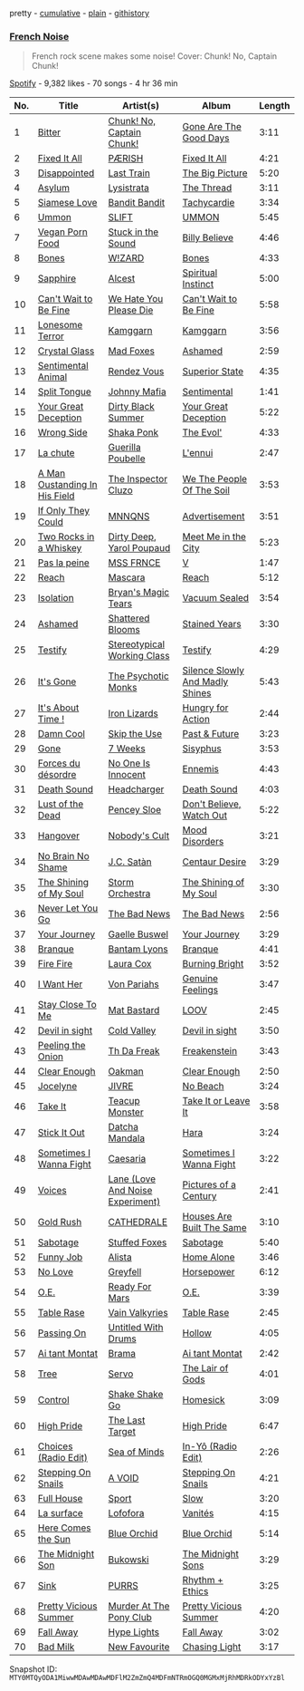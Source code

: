 pretty - [cumulative](/playlists/cumulative/37i9dQZF1DXcUF9GRO45to.md) - [plain](/playlists/plain/37i9dQZF1DXcUF9GRO45to) - [githistory](https://github.githistory.xyz/mackorone/spotify-playlist-archive/blob/main/playlists/plain/37i9dQZF1DXcUF9GRO45to)

### [French Noise](https://open.spotify.com/playlist/37i9dQZF1DXcUF9GRO45to)

> French rock scene makes some noise! Cover: Chunk! No, Captain Chunk!

[Spotify](https://open.spotify.com/user/spotify) - 9,382 likes - 70 songs - 4 hr 36 min

| No. | Title | Artist(s) | Album | Length |
|---|---|---|---|---|
| 1 | [Bitter](https://open.spotify.com/track/0pUNyIK9UsvFpXHbJ6gunK) | [Chunk! No, Captain Chunk!](https://open.spotify.com/artist/03jrbNTeSKP9m161juhm0h) | [Gone Are The Good Days](https://open.spotify.com/album/7G984XgKrRusVBpuwtLbO2) | 3:11 |
| 2 | [Fixed It All](https://open.spotify.com/track/1kfn8rDlkRsuHZCOBLSj26) | [PÆRISH](https://open.spotify.com/artist/0waXk4SsKZBRCf7kiwi6uL) | [Fixed It All](https://open.spotify.com/album/2SU0zDS8TIZ1kVSYEaqq5w) | 4:21 |
| 3 | [Disappointed](https://open.spotify.com/track/6i6YwnjYh7v56DQsk2bcbv) | [Last Train](https://open.spotify.com/artist/4S47feOS2ATuhc7Ao5ilfG) | [The Big Picture](https://open.spotify.com/album/3V8iH2jIjtTBj1CBkTPSZA) | 5:20 |
| 4 | [Asylum](https://open.spotify.com/track/65s5gtYGSoF2BcbQ6oPuCy) | [Lysistrata](https://open.spotify.com/artist/04bDp8VBNHzbTdujiMUuCb) | [The Thread](https://open.spotify.com/album/3F5nmrHMSyFjEkATZQO7cz) | 3:11 |
| 5 | [Siamese Love](https://open.spotify.com/track/5lWRpXUGs9EMHIOGN10CT6) | [Bandit Bandit](https://open.spotify.com/artist/0A1HmlpMHsKQXyXkwoS26h) | [Tachycardie](https://open.spotify.com/album/1gi8Av5p21lkIrzab6ZA0k) | 3:34 |
| 6 | [Ummon](https://open.spotify.com/track/0PL7AWHsbdfccrnhGZb5ix) | [SLIFT](https://open.spotify.com/artist/0x9HCT7ZZlOEfLSVCDi5SO) | [UMMON](https://open.spotify.com/album/0mDB0OdwVTHh6cb70Fcdxq) | 5:45 |
| 7 | [Vegan Porn Food](https://open.spotify.com/track/5Q7WoXFIG0X0jEcR4BKAQU) | [Stuck in the Sound](https://open.spotify.com/artist/5sTzirFL1wjNa3GuSiUHsy) | [Billy Believe](https://open.spotify.com/album/2TucJEKDdHS6doCvqeWmvR) | 4:46 |
| 8 | [Bones](https://open.spotify.com/track/5WGOH3L6yKhHjXyCjgBYog) | [W!ZARD](https://open.spotify.com/artist/3E7Z5zzigflRAScfu3gigd) | [Bones](https://open.spotify.com/album/4XH9ajEoLAF572D1UseFG3) | 4:33 |
| 9 | [Sapphire](https://open.spotify.com/track/5DFnmcshyxsonqTvanqZPY) | [Alcest](https://open.spotify.com/artist/0d5ZwMtCer8dQdOPAgWhe7) | [Spiritual Instinct](https://open.spotify.com/album/6o13o3tlmwPYFnlIrVoRhh) | 5:00 |
| 10 | [Can't Wait to Be Fine](https://open.spotify.com/track/3ceHHdlzB4tgJXCviVKTBc) | [We Hate You Please Die](https://open.spotify.com/artist/6Ts5nm6bMuPIqKy1fZRE8l) | [Can't Wait to Be Fine](https://open.spotify.com/album/2MSwOyJWgQm0gnb4ofdNzD) | 5:58 |
| 11 | [Lonesome Terror](https://open.spotify.com/track/1skBkyve9Nky67eYhtVUkS) | [Kamggarn](https://open.spotify.com/artist/6e3939Z4hNCDfAqYK6pYM2) | [Kamggarn](https://open.spotify.com/album/0EpGsx16qSKNr3IDeYhmTc) | 3:56 |
| 12 | [Crystal Glass](https://open.spotify.com/track/6g6kaanB0CkHwZVizWUaGj) | [Mad Foxes](https://open.spotify.com/artist/0DNV4wMtnm1dZG7VLwdjCC) | [Ashamed](https://open.spotify.com/album/2AVURS4qCdrIZkqriAelGo) | 2:59 |
| 13 | [Sentimental Animal](https://open.spotify.com/track/7DwjBCEf4SjGzy8Bgaz3EX) | [Rendez Vous](https://open.spotify.com/artist/4a118edzJsiImCyPCZk6mY) | [Superior State](https://open.spotify.com/album/0GYH4HMvMgmsRCqN224mO8) | 4:35 |
| 14 | [Split Tongue](https://open.spotify.com/track/4AJWyrvgYnwXJVnCUrBEYe) | [Johnny Mafia](https://open.spotify.com/artist/7iM6UV8wXD4l2bS2QxdOPY) | [Sentimental](https://open.spotify.com/album/4vT2Fz8FEQMrKfuBoykbNO) | 1:41 |
| 15 | [Your Great Deception](https://open.spotify.com/track/6Lw5MyuDZVVE1G2ZbLU7Fm) | [Dirty Black Summer](https://open.spotify.com/artist/5sJdiL5P0UK2MvpW1uPeuq) | [Your Great Deception](https://open.spotify.com/album/6oQ0AQ3JRMTPbZRwFhXWP3) | 5:22 |
| 16 | [Wrong Side](https://open.spotify.com/track/2CsOL9FYV76uI055yruZP3) | [Shaka Ponk](https://open.spotify.com/artist/0VJIBKdqJygrupAxpSTk7q) | [The Evol'](https://open.spotify.com/album/7nF02J94or6lPZirx6MxE4) | 4:33 |
| 17 | [La chute](https://open.spotify.com/track/7cjNhFw9RwiXYRJ5Gm3ycD) | [Guerilla Poubelle](https://open.spotify.com/artist/28EqKeX9NMNRu7OC0jKHnF) | [L'ennui](https://open.spotify.com/album/7JRqbUYfxIpVYwyXIbqB7N) | 2:47 |
| 18 | [A Man Oustanding In His Field](https://open.spotify.com/track/75uFD148aefBQ3qrdwWn5i) | [The Inspector Cluzo](https://open.spotify.com/artist/5yxIIqWx8F0NfkXpyycTxg) | [We The People Of The Soil](https://open.spotify.com/album/4dF2btv546wMUc49Tkh7RR) | 3:53 |
| 19 | [If Only They Could](https://open.spotify.com/track/2TJdettbWrIvxsUsTki1S4) | [MNNQNS](https://open.spotify.com/artist/1xv8LIJ3qAL2EioqhUjqtY) | [Advertisement](https://open.spotify.com/album/230xxMa21n51rU8HT8e9OK) | 3:51 |
| 20 | [Two Rocks in a Whiskey](https://open.spotify.com/track/1SNc84gk62C61df7PoPTh0) | [Dirty Deep](https://open.spotify.com/artist/4XoAOMv60D4FylIqui9WGE), [Yarol Poupaud](https://open.spotify.com/artist/1wQavz0TEd9BEp0K2choCR) | [Meet Me in the City](https://open.spotify.com/album/7xQVlfuATrY8K3dK8Ddzlb) | 5:23 |
| 21 | [Pas la peine](https://open.spotify.com/track/71t2WYBSLCx3fHYDK8qr1w) | [MSS FRNCE](https://open.spotify.com/artist/5udREH1WTD1lhBsTRdKAfO) | [V](https://open.spotify.com/album/6aazZ0tJt34n32dgPitbum) | 1:47 |
| 22 | [Reach](https://open.spotify.com/track/2t3c50Dgc0CvZmYOf40Yq2) | [Mascara](https://open.spotify.com/artist/1mmu7aIqCo989QSVk0lvHm) | [Reach](https://open.spotify.com/album/6VhainGyu98wzHYIzRvsf9) | 5:12 |
| 23 | [Isolation](https://open.spotify.com/track/49Mg47fyRNRHP1pt8EIw9B) | [Bryan's Magic Tears](https://open.spotify.com/artist/4HgpwARKKErmILpXm5YcST) | [Vacuum Sealed](https://open.spotify.com/album/1h6Mngi160e472DTepN8qD) | 3:54 |
| 24 | [Ashamed](https://open.spotify.com/track/2plTvVFbGlYMp1zqnvcVF2) | [Shattered Blooms](https://open.spotify.com/artist/2pYANbParcwp5HMM8GsK4w) | [Stained Years](https://open.spotify.com/album/28JKOwKuqVdATYhwnAcnFp) | 3:30 |
| 25 | [Testify](https://open.spotify.com/track/7BFZuaNusBMXusPtaohiVq) | [Stereotypical Working Class](https://open.spotify.com/artist/02ZopYrPQwwalBKGALvGAX) | [Testify](https://open.spotify.com/album/583cJgteBRqts4CLZdfnfu) | 4:29 |
| 26 | [It's Gone](https://open.spotify.com/track/26cUvSqatbmZQ4hlp75E4M) | [The Psychotic Monks](https://open.spotify.com/artist/7GB1a2GjXTCbTtdSv3NTPy) | [Silence Slowly And Madly Shines](https://open.spotify.com/album/6z5nHHrbow0HdyZLcBqWfA) | 5:43 |
| 27 | [It's About Time !](https://open.spotify.com/track/741CQNrA1mkBvzqPKKbw9F) | [Iron Lizards](https://open.spotify.com/artist/5M3OioPh7JR2rfVOCFyDRY) | [Hungry for Action](https://open.spotify.com/album/6joG9m7o9GNL1cePZEn3YC) | 2:44 |
| 28 | [Damn Cool](https://open.spotify.com/track/4QjK0ypdnS8svTlDQEbnGy) | [Skip the Use](https://open.spotify.com/artist/6UWiE4V9p2HK4C74A0CGKB) | [Past & Future](https://open.spotify.com/album/49zarwVKLAbwUXnbHtgHxc) | 3:23 |
| 29 | [Gone](https://open.spotify.com/track/1I2u7A2VycGzm1YUU1Oe36) | [7 Weeks](https://open.spotify.com/artist/3va5uyDVlsWxIq7oxb3ofw) | [Sisyphus](https://open.spotify.com/album/1zZ0wIAF8iYeiLGqNxqVOI) | 3:53 |
| 30 | [Forces du désordre](https://open.spotify.com/track/12kdwvRR8sFDU4ddjw715I) | [No One Is Innocent](https://open.spotify.com/artist/3xYWXsDjB4Kfl6EY2hibO3) | [Ennemis](https://open.spotify.com/album/1Rgj6TYiSvZ107ZJWuvccu) | 4:43 |
| 31 | [Death Sound](https://open.spotify.com/track/0BFNt26WzWcIkVyn6yPPD5) | [Headcharger](https://open.spotify.com/artist/34M4LcAKFb4852Iigq7BNv) | [Death Sound](https://open.spotify.com/album/59WBiX12rBMJkVXpStVGWe) | 4:03 |
| 32 | [Lust of the Dead](https://open.spotify.com/track/5TE5sZsPuChH5PzVNJ0aBR) | [Pencey Sloe](https://open.spotify.com/artist/6LZ5lMO2burFwjCctFW6tn) | [Don't Believe, Watch Out](https://open.spotify.com/album/1PtMqNyEosuODf7dGJV2m7) | 5:22 |
| 33 | [Hangover](https://open.spotify.com/track/3DbgF86SyidgINXtIx1qnV) | [Nobody's Cult](https://open.spotify.com/artist/2u9TRDPmCOUfSsP0WTFp7R) | [Mood Disorders](https://open.spotify.com/album/0ckv05nXDPG8LxuvCr0mmt) | 3:21 |
| 34 | [No Brain No Shame](https://open.spotify.com/track/634Xqm8fG8J1cGymJ51Khy) | [J.C\. Satàn](https://open.spotify.com/artist/3YdIpKk40myJ3aC29izFRW) | [Centaur Desire](https://open.spotify.com/album/0Fjb0kM75nMYhktmSTj4np) | 3:29 |
| 35 | [The Shining of My Soul](https://open.spotify.com/track/6smtkTLehhZSseuFldnIRI) | [Storm Orchestra](https://open.spotify.com/artist/5Zl04O5XJOu7kGrAosCPfR) | [The Shining of My Soul](https://open.spotify.com/album/2S8lZl5Y49kMG4UiXpdhvn) | 3:30 |
| 36 | [Never Let You Go](https://open.spotify.com/track/0GK8EEqEtmkWk3l0oktBgH) | [The Bad News](https://open.spotify.com/artist/6kH8meMNRgXiIpF8vMqQkc) | [The Bad News](https://open.spotify.com/album/5LcGP2S4Of0XmCDtsQalCb) | 2:56 |
| 37 | [Your Journey](https://open.spotify.com/track/0A6O68cIOH623uzRkXBR2h) | [Gaelle Buswel](https://open.spotify.com/artist/53kw9wmXqjXcd9MqpR4GQQ) | [Your Journey](https://open.spotify.com/album/18zbFCl3TwprTXX8g5j3ZD) | 3:29 |
| 38 | [Branque](https://open.spotify.com/track/4IFOzzLYdHxwfo3R8IrUhq) | [Bantam Lyons](https://open.spotify.com/artist/0PYUuiy5K17prjVHYVEhia) | [Branque](https://open.spotify.com/album/7zFdts2b5EzbzC104qgc7H) | 4:41 |
| 39 | [Fire Fire](https://open.spotify.com/track/4AtH6aTfjdf8SEVtA7LX30) | [Laura Cox](https://open.spotify.com/artist/1Olw3LDdz2RWOLV491bG75) | [Burning Bright](https://open.spotify.com/album/7lOutDr84PlBG1OAAylOAW) | 3:52 |
| 40 | [I Want Her](https://open.spotify.com/track/0WwappRzOx2WD4ns9CqAuz) | [Von Pariahs](https://open.spotify.com/artist/1ZTgRXHRnEsxf1pwq25GQK) | [Genuine Feelings](https://open.spotify.com/album/30dc25H7Z3AMEAiPuyhKJj) | 3:47 |
| 41 | [Stay Close To Me](https://open.spotify.com/track/5GoywaDrYsNK1o6JkYuhoa) | [Mat Bastard](https://open.spotify.com/artist/3g6cGlqNvWcTGwvse4VQVB) | [LOOV](https://open.spotify.com/album/75O2sBD92mL8Gfn2qIoFY7) | 2:45 |
| 42 | [Devil in sight](https://open.spotify.com/track/7t6rd88j5ie44uHFzDO5kP) | [Cold Valley](https://open.spotify.com/artist/1w1u8ebvhNqRMCv2GeBRrQ) | [Devil in sight](https://open.spotify.com/album/7a6PGGG9hVl4VicBn6iwYL) | 3:50 |
| 43 | [Peeling the Onion](https://open.spotify.com/track/5e8Fj1zNqVK5aDhpBjICev) | [Th Da Freak](https://open.spotify.com/artist/21bdasKU3vHrH6tjuhBIjd) | [Freakenstein](https://open.spotify.com/album/46CswcgmRweHhj7oSvqeS4) | 3:43 |
| 44 | [Clear Enough](https://open.spotify.com/track/0dUOty6ev4peVLoiVC8Beh) | [Oakman](https://open.spotify.com/artist/2OooYq9h9rL9kUM2hRrKwW) | [Clear Enough](https://open.spotify.com/album/2t1lk5lyBtRpNzuigtwCql) | 2:50 |
| 45 | [Jocelyne](https://open.spotify.com/track/5G9yfOMJgjzdsgeb61RoG9) | [JIVRE](https://open.spotify.com/artist/0guPFpmvHHxsjqhwxoXmOA) | [No Beach](https://open.spotify.com/album/2zWFIy0MCyzlPd9KJHnDRw) | 3:24 |
| 46 | [Take It](https://open.spotify.com/track/2gUDcRODF4dwwC6vi90ypV) | [Teacup Monster](https://open.spotify.com/artist/4Fqq8tVhE1sYO3MxyZL7sW) | [Take It or Leave It](https://open.spotify.com/album/2RHjDtMCXgIFnh1KyoWYpR) | 3:58 |
| 47 | [Stick It Out](https://open.spotify.com/track/3LglMEtGTUFhAPTxa5ewwa) | [Datcha Mandala](https://open.spotify.com/artist/6HGIo68pNJojy4jcz9uE88) | [Hara](https://open.spotify.com/album/23RMgtP4v1gGTXnANwQCPU) | 3:24 |
| 48 | [Sometimes I Wanna Fight](https://open.spotify.com/track/55u6h5OS21Z7Zm0saxjpt4) | [Caesaria](https://open.spotify.com/artist/3GWHmhaBl7Lx4hygni7di3) | [Sometimes I Wanna Fight](https://open.spotify.com/album/1Mw2YPYz9Ed4TzjFo0pgSG) | 3:22 |
| 49 | [Voices](https://open.spotify.com/track/5w0zJQuL3t1oHkF0vGAGac) | [Lane \(Love And Noise Experiment\)](https://open.spotify.com/artist/6mAfQASNTrLERLgZYR9hxf) | [Pictures of a Century](https://open.spotify.com/album/2tNX8NTFHnAd2Ipw5rp91N) | 2:41 |
| 50 | [Gold Rush](https://open.spotify.com/track/2BbJnbjHspWPoNQxUktXam) | [CATHEDRALE](https://open.spotify.com/artist/1OYppHNOuAIQ69SvpKPR5F) | [Houses Are Built The Same](https://open.spotify.com/album/4KeFsz1xKIYgztkHQbyrVh) | 3:10 |
| 51 | [Sabotage](https://open.spotify.com/track/13IFoiFdQ9ywSD8FSeqYhn) | [Stuffed Foxes](https://open.spotify.com/artist/61NXk42F56GdSy01BwNB06) | [Sabotage](https://open.spotify.com/album/0gxLqxmKUjHF2B7ep1xBdQ) | 5:40 |
| 52 | [Funny Job](https://open.spotify.com/track/1UkK5H2jqo3AsT1BqWN18p) | [Alista](https://open.spotify.com/artist/61hCos6hISn5le08kOOkIc) | [Home Alone](https://open.spotify.com/album/487GnXko7mltMClLrOXiI5) | 3:46 |
| 53 | [No Love](https://open.spotify.com/track/19njmJxhmdDqtR7YiFbm9v) | [Greyfell](https://open.spotify.com/artist/5spUgqt548nWET38ueJ7Kq) | [Horsepower](https://open.spotify.com/album/521jPvDr9aRITcZICFdTmc) | 6:12 |
| 54 | [O.E.](https://open.spotify.com/track/5QbRcqJpmlDgN9VBCIpBPn) | [Ready For Mars](https://open.spotify.com/artist/2YFoFKcC1vQhddH2aCEKD1) | [O.E.](https://open.spotify.com/album/4pJCbw5VR9tiDkAtV26XT8) | 3:39 |
| 55 | [Table Rase](https://open.spotify.com/track/0RBl420LKwGUT7sNrpVKyL) | [Vain Valkyries](https://open.spotify.com/artist/2NMfkZdWVg1LFSQRYMoAI7) | [Table Rase](https://open.spotify.com/album/54gxfYyDvacEMuoDDss6iy) | 2:45 |
| 56 | [Passing On](https://open.spotify.com/track/77RdXeklfjztw82RQxDYl4) | [Untitled With Drums](https://open.spotify.com/artist/4XiFVuDepsbUebkmNbTjlu) | [Hollow](https://open.spotify.com/album/1UsNAHV9iXUpZtfKQVM8bQ) | 4:05 |
| 57 | [Ai tant Montat](https://open.spotify.com/track/2tGrjlZ3zkEdr1JQVSl6Xf) | [Brama](https://open.spotify.com/artist/5yiG7NvkCxGBKqnXT1gVhd) | [Ai tant Montat](https://open.spotify.com/album/7id7rcEznYebMGIHM8r6xv) | 2:42 |
| 58 | [Tree](https://open.spotify.com/track/38fLg3qA8mtJTuLDmtVc3x) | [Servo](https://open.spotify.com/artist/6y5MFAfEupGez5ZLRYDHlN) | [The Lair of Gods](https://open.spotify.com/album/1snWQPp1HIT5ixB77kRcpf) | 4:01 |
| 59 | [Control](https://open.spotify.com/track/74pxHiAt5sdA1mutii3Nki) | [Shake Shake Go](https://open.spotify.com/artist/1FmnkGJ5KDt1eCHJQVyAbk) | [Homesick](https://open.spotify.com/album/0cFm4edaIWvQN1gTYbpWmL) | 3:09 |
| 60 | [High Pride](https://open.spotify.com/track/6GwKtbgJw0pT0un2mHiT0h) | [The Last Target](https://open.spotify.com/artist/2U34HnOfkQ7yEmbkTeb4V8) | [High Pride](https://open.spotify.com/album/5w6LR3OgeI08ybRXYsYvym) | 6:47 |
| 61 | [Choices \(Radio Edit\)](https://open.spotify.com/track/1q5SLmeZ6yICIMEFgInRLa) | [Sea of Minds](https://open.spotify.com/artist/7ePgcNvkx9sdxmnD8o6hLR) | [In\-Yô \(Radio Edit\)](https://open.spotify.com/album/0gcvbMUX7xM2JXmu2M24k6) | 2:26 |
| 62 | [Stepping On Snails](https://open.spotify.com/track/7ogd6ybezUKwYxeLWb2nvB) | [A VOID](https://open.spotify.com/artist/3ha9mtXhb0Ia40lnrU2cOI) | [Stepping On Snails](https://open.spotify.com/album/44swoQuSZ9KEMCUrVld286) | 4:21 |
| 63 | [Full House](https://open.spotify.com/track/1BkdBZBqMvDlyZjbxJ0RYO) | [Sport](https://open.spotify.com/artist/5kKhcEMSytHUQK1KOHfYxx) | [Slow](https://open.spotify.com/album/2GtKStxZmmULokdaAkKwmG) | 3:20 |
| 64 | [La surface](https://open.spotify.com/track/3t6pTuxxYtNAuvrbsgyUJo) | [Lofofora](https://open.spotify.com/artist/09FUvSbZ07BWPmu8POjHNN) | [Vanités](https://open.spotify.com/album/4XBVqRJsC6DF3l2wzMKj0C) | 4:15 |
| 65 | [Here Comes the Sun](https://open.spotify.com/track/6JJxwlsFONGLquIJYdb2U2) | [Blue Orchid](https://open.spotify.com/artist/5dZJijmLhkahYRvLTrkq1j) | [Blue Orchid](https://open.spotify.com/album/0cHEMaf7pPhVVGv6fZX9VB) | 5:14 |
| 66 | [The Midnight Son](https://open.spotify.com/track/5Eb1TzFxX0FvubRiy05E3j) | [Bukowski](https://open.spotify.com/artist/1CIApew7akAk8PyrxByyja) | [The Midnight Sons](https://open.spotify.com/album/2SKGHcRMMF5TiZzn68jARQ) | 3:29 |
| 67 | [Sink](https://open.spotify.com/track/0M40TJrYk8d8mdSpEmSIzN) | [PURRS](https://open.spotify.com/artist/0pwgKVwaPpV1hRl4ZSeyCx) | [Rhythm + Ethics](https://open.spotify.com/album/4EM1ezTjVXDTL6p8TaAIRG) | 3:25 |
| 68 | [Pretty Vicious Summer](https://open.spotify.com/track/2o7UfjK4hX42hJ5rhC27xS) | [Murder At The Pony Club](https://open.spotify.com/artist/7C3EICXmCNNxgAs2CPneWO) | [Pretty Vicious Summer](https://open.spotify.com/album/03wwVkw1W92XMrW45nKzN9) | 4:20 |
| 69 | [Fall Away](https://open.spotify.com/track/1CEZOLVOKSAQIxbTDT4g8m) | [Hype Lights](https://open.spotify.com/artist/2npU68D7kt0LE5zdDZYFJo) | [Fall Away](https://open.spotify.com/album/5WbqS655AbA289SoaS4x7Q) | 3:02 |
| 70 | [Bad Milk](https://open.spotify.com/track/0BkcsXahg5Lnz6D1b1hkhP) | [New Favourite](https://open.spotify.com/artist/7ijosT6UoUpQskf6OqtTPV) | [Chasing Light](https://open.spotify.com/album/1b85DkLD7iwM9ZcGKNvZcu) | 3:17 |

Snapshot ID: `MTY0MTQyODA1MiwwMDAwMDAwMDFlM2ZmZmQ4MDFmNTRmOGQ0MGMxMjRhMDRkODYxYzBl`